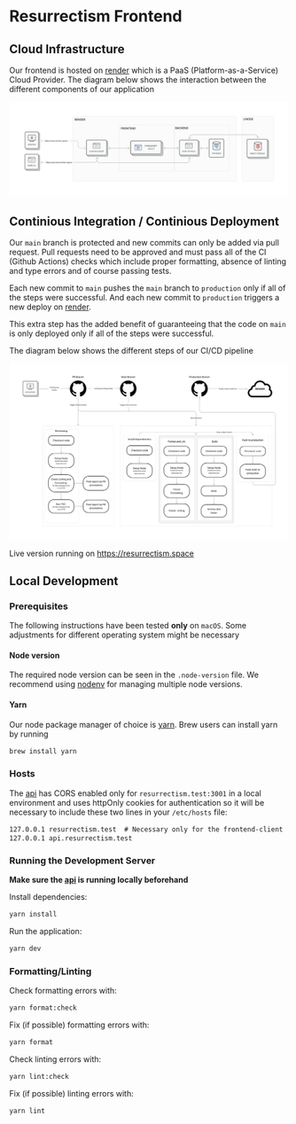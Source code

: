 # Resurrectism Frontend

## Cloud Infrastructure

Our frontend is hosted on [render](https://render.com/) which is a PaaS (Platform-as-a-Service) Cloud Provider. The diagram below shows the interaction between the different components of our application

![Cloud Infrastructure](./cloud_Infrastructure.png)

## Continious Integration / Continious Deployment

Our `main` branch is protected and new commits can only be added via pull request. Pull requests need to be approved and must pass all of the CI (Github Actions) checks which include proper formatting, absence of linting and type errors and of course passing tests.

Each new commit to `main` pushes the `main` branch to `production` only if all of the steps were successful. And each new commit to `production` triggers a new deploy on [render](https://render.com/).

This extra step has the added benefit of guaranteeing that the code on `main` is only deployed only if all of the steps were successful.

The diagram below shows the different steps of our CI/CD pipeline

![CI CD](./Frontend_CI_CD.png)

Live version running on https://resurrectism.space

## Local Development

### Prerequisites

The following instructions have been tested **only** on `macOS`. Some adjustments for different operating system might be necessary

#### Node version

The required node version can be seen in the `.node-version` file. We recommend using [nodenv](https://github.com/nodenv/nodenv) for managing multiple node versions.

#### Yarn

Our node package manager of choice is [yarn](https://yarnpkg.com/). Brew users can install yarn by running

```sh
brew install yarn
```

### Hosts

The [api](https://github.com/resurrectism/api) has CORS enabled only for `resurrectism.test:3001` in a local environment and uses httpOnly cookies for authentication so it will be necessary to include these two lines in your `/etc/hosts` file:

```
127.0.0.1 resurrectism.test  # Necessary only for the frontend-client
127.0.0.1 api.resurrectism.test
```

### Running the Development Server

**Make sure the [api](https://github.com/resurrectism/api) is running locally beforehand**

Install dependencies:

```sh
yarn install
```

Run the application:

```sh
yarn dev
```

### Formatting/Linting

Check formatting errors with:

```sh
yarn format:check
```

Fix (if possible) formatting errors with:

```sh
yarn format
```

Check linting errors with:

```sh
yarn lint:check
```

Fix (if possible) linting errors with:

```sh
yarn lint
```
